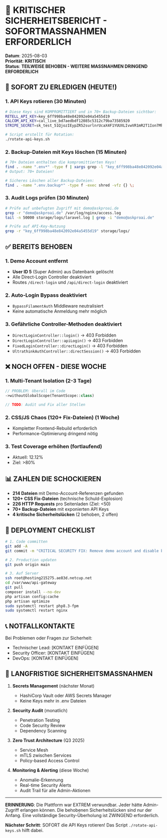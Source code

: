 # 🚨 KRITISCHER SICHERHEITSBERICHT - SOFORTMASSNAHMEN ERFORDERLICH

**Datum**: 2025-08-03  
**Priorität**: **KRITISCH**  
**Status**: **TEILWEISE BEHOBEN - WEITERE MASSNAHMEN DRINGEND ERFORDERLICH**

## 🔴 SOFORT ZU ERLEDIGEN (HEUTE!)

### 1. API Keys rotieren (30 Minuten)
```bash
# Diese Keys sind KOMPROMITTIERT und in 70+ Backup-Dateien sichtbar:
RETELL_API_KEY=key_6ff998ba48e842092e04a5455d19
CALCOM_API_KEY=cal_live_bd7aedbdf12085c5312c79ba73585920  
STRIPE_SECRET=sk_test_51QjozIEypZR52surlnrUcaX4F1YUUXLIvwVR1mR2T1Ion7MhFnu4s4d9QCrNveGOB6KURkjiMGLYuZqbFjcMrvlX00Nh3x0ZLe

# Script erstellt für Rotation:
./rotate-api-keys.sh
```

### 2. Backup-Dateien mit Keys löschen (15 Minuten)
```bash
# 70+ Dateien enthalten die kompromittierten Keys!
find . -name ".env*" -type f | xargs grep -l "key_6ff998ba48e842092e04a5455d19" | wc -l
# Output: 70+ Dateien!

# Sicheres Löschen aller Backup-Dateien:
find . -name ".env.backup*" -type f -exec shred -vfz {} \;
```

### 3. Audit Logs prüfen (30 Minuten)
```bash
# Prüfe auf unbefugten Zugriff mit demo@askproai.de
grep -r "demo@askproai.de" /var/log/nginx/access.log
tail -n 50000 storage/logs/laravel.log | grep -i "demo@askproai.de"

# Prüfe auf API-Key-Nutzung
grep -r "key_6ff998ba48e842092e04a5455d19" storage/logs/
```

## ✅ BEREITS BEHOBEN

### 1. Demo Account entfernt
- **User ID 5** (Super Admin) aus Datenbank gelöscht
- Alle Direct-Login Controller deaktiviert
- Routes `/direct-login` und `/api/direct-login` deaktiviert

### 2. Auto-Login Bypass deaktiviert
- `BypassFilamentAuth` Middleware neutralisiert
- Keine automatische Anmeldung mehr möglich

### 3. Gefährliche Controller-Methoden deaktiviert
- `DirectLoginController::login()` → 403 Forbidden
- `DirectLoginController::apiLogin()` → 403 Forbidden
- `FixedLoginController::directLogin()` → 403 Forbidden
- `UltrathinkAuthController::directSession()` → 403 Forbidden

## ❌ NOCH OFFEN - DIESE WOCHE

### 1. Multi-Tenant Isolation (2-3 Tage)
```php
// PROBLEM: Überall im Code
->withoutGlobalScope(TenantScope::class)

// TODO: Audit und Fix aller Stellen
```

### 2. CSS/JS Chaos (120+ Fix-Dateien) (1 Woche)
- Kompletter Frontend-Rebuild erforderlich
- Performance-Optimierung dringend nötig

### 3. Test Coverage erhöhen (fortlaufend)
- Aktuell: 12.12%
- Ziel: >80%

## 📊 ZAHLEN DIE SCHOCKIEREN

- **214 Dateien** mit Demo-Account-Referenzen gefunden
- **120+ CSS Fix-Dateien** (technische Schuld-Explosion)
- **226 HTTP Requests** pro Seitenladen (Ziel: <50)
- **70+ Backup-Dateien** mit exponierten API Keys
- **4 kritische Sicherheitslücken** (2 behoben, 2 offen)

## 🚀 DEPLOYMENT CHECKLIST

```bash
# 1. Code committen
git add -A
git commit -m "CRITICAL SECURITY FIX: Remove demo account and disable bypass auth"

# 2. Production updaten
git push origin main

# 3. Auf Server
ssh root@hosting215275.ae83d.netcup.net
cd /var/www/api-gateway
git pull
composer install --no-dev
php artisan config:cache
php artisan optimize
sudo systemctl restart php8.3-fpm
sudo systemctl restart nginx
```

## 📞 NOTFALLKONTAKTE

Bei Problemen oder Fragen zur Sicherheit:
- Technischer Lead: [KONTAKT EINFÜGEN]
- Security Officer: [KONTAKT EINFÜGEN]
- DevOps: [KONTAKT EINFÜGEN]

## 🔐 LANGFRISTIGE SICHERHEITSMASSNAHMEN

1. **Secrets Management** (nächster Monat)
   - HashiCorp Vault oder AWS Secrets Manager
   - Keine Keys mehr in .env Dateien

2. **Security Audit** (monatlich)
   - Penetration Testing
   - Code Security Review
   - Dependency Scanning

3. **Zero Trust Architecture** (Q3 2025)
   - Service Mesh
   - mTLS zwischen Services
   - Policy-based Access Control

4. **Monitoring & Alerting** (diese Woche)
   - Anomalie-Erkennung
   - Real-time Security Alerts
   - Audit Trail für alle Admin-Aktionen

---

**ERINNERUNG**: Die Plattform war EXTREM verwundbar. Jeder hätte Admin-Zugriff erlangen können. Die behobenen Sicherheitslücken sind nur der Anfang. Eine vollständige Security-Überholung ist ZWINGEND erforderlich.

**Nächster Schritt**: SOFORT die API Keys rotieren! Das Script `./rotate-api-keys.sh` hilft dabei.